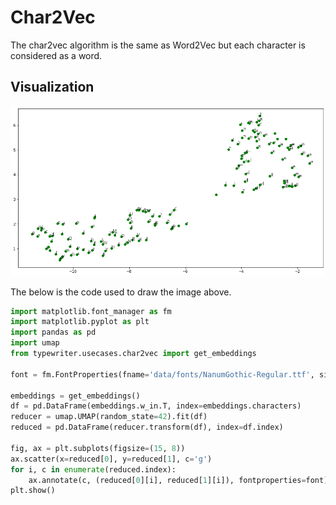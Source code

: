 # Char2Vec

The char2vec algorithm is the same as Word2Vec but each character is considered as a word.

## Visualization

![Visualized by UMAP](./char2vec.png)

The below is the code used to draw the image above.

```py
import matplotlib.font_manager as fm
import matplotlib.pyplot as plt
import pandas as pd
import umap
from typewriter.usecases.char2vec import get_embeddings

font = fm.FontProperties(fname='data/fonts/NanumGothic-Regular.ttf', size=12)

embeddings = get_embeddings()
df = pd.DataFrame(embeddings.w_in.T, index=embeddings.characters)
reducer = umap.UMAP(random_state=42).fit(df)
reduced = pd.DataFrame(reducer.transform(df), index=df.index)

fig, ax = plt.subplots(figsize=(15, 8))
ax.scatter(x=reduced[0], y=reduced[1], c='g')
for i, c in enumerate(reduced.index):
    ax.annotate(c, (reduced[0][i], reduced[1][i]), fontproperties=font)
plt.show()
```


